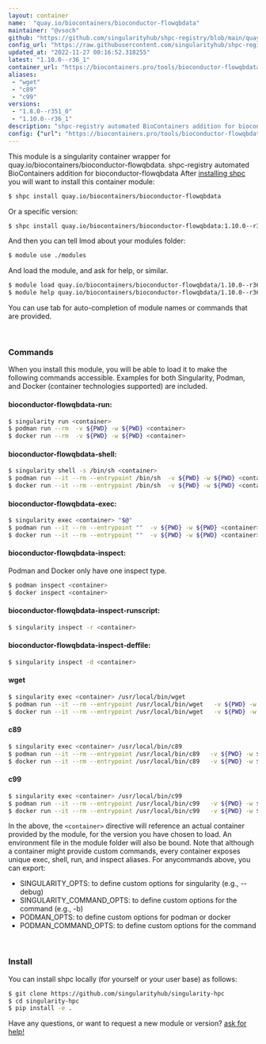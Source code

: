 ```yaml
---
layout: container
name:  "quay.io/biocontainers/bioconductor-flowqbdata"
maintainer: "@vsoch"
github: "https://github.com/singularityhub/shpc-registry/blob/main/quay.io/biocontainers/bioconductor-flowqbdata/container.yaml"
config_url: "https://raw.githubusercontent.com/singularityhub/shpc-registry/main/quay.io/biocontainers/bioconductor-flowqbdata/container.yaml"
updated_at: "2022-11-27 00:16:52.318255"
latest: "1.10.0--r36_1"
container_url: "https://biocontainers.pro/tools/bioconductor-flowqbdata"
aliases:
 - "wget"
 - "c89"
 - "c99"
versions:
 - "1.8.0--r351_0"
 - "1.10.0--r36_1"
description: "shpc-registry automated BioContainers addition for bioconductor-flowqbdata"
config: {"url": "https://biocontainers.pro/tools/bioconductor-flowqbdata", "maintainer": "@vsoch", "description": "shpc-registry automated BioContainers addition for bioconductor-flowqbdata", "latest": {"1.10.0--r36_1": "sha256:9e6106f9c0dcca7d24a5028ea9aa53f99ecf6c38d952fe3503dbe6bf5b5d1c99"}, "tags": {"1.8.0--r351_0": "sha256:71ed461dcc49c00cf675e19a75c827aa20e49bfa6928ab9fe939a1a1413aa712", "1.10.0--r36_1": "sha256:9e6106f9c0dcca7d24a5028ea9aa53f99ecf6c38d952fe3503dbe6bf5b5d1c99"}, "docker": "quay.io/biocontainers/bioconductor-flowqbdata", "aliases": {"wget": "/usr/local/bin/wget", "c89": "/usr/local/bin/c89", "c99": "/usr/local/bin/c99"}}
---
```


This module is a singularity container wrapper for quay.io/biocontainers/bioconductor-flowqbdata.
shpc-registry automated BioContainers addition for bioconductor-flowqbdata
After [installing shpc](#install) you will want to install this container module:


```bash
$ shpc install quay.io/biocontainers/bioconductor-flowqbdata
```

Or a specific version:

```bash
$ shpc install quay.io/biocontainers/bioconductor-flowqbdata:1.10.0--r36_1
```

And then you can tell lmod about your modules folder:

```bash
$ module use ./modules
```

And load the module, and ask for help, or similar.

```bash
$ module load quay.io/biocontainers/bioconductor-flowqbdata/1.10.0--r36_1
$ module help quay.io/biocontainers/bioconductor-flowqbdata/1.10.0--r36_1
```

You can use tab for auto-completion of module names or commands that are provided.

<br>

### Commands

When you install this module, you will be able to load it to make the following commands accessible.
Examples for both Singularity, Podman, and Docker (container technologies supported) are included.

#### bioconductor-flowqbdata-run:

```bash
$ singularity run <container>
$ podman run --rm  -v ${PWD} -w ${PWD} <container>
$ docker run --rm  -v ${PWD} -w ${PWD} <container>
```

#### bioconductor-flowqbdata-shell:

```bash
$ singularity shell -s /bin/sh <container>
$ podman run --it --rm --entrypoint /bin/sh  -v ${PWD} -w ${PWD} <container>
$ docker run --it --rm --entrypoint /bin/sh  -v ${PWD} -w ${PWD} <container>
```

#### bioconductor-flowqbdata-exec:

```bash
$ singularity exec <container> "$@"
$ podman run --it --rm --entrypoint ""  -v ${PWD} -w ${PWD} <container> "$@"
$ docker run --it --rm --entrypoint ""  -v ${PWD} -w ${PWD} <container> "$@"
```

#### bioconductor-flowqbdata-inspect:

Podman and Docker only have one inspect type.

```bash
$ podman inspect <container>
$ docker inspect <container>
```

#### bioconductor-flowqbdata-inspect-runscript:

```bash
$ singularity inspect -r <container>
```

#### bioconductor-flowqbdata-inspect-deffile:

```bash
$ singularity inspect -d <container>
```


#### wget

```bash
$ singularity exec <container> /usr/local/bin/wget
$ podman run --it --rm --entrypoint /usr/local/bin/wget   -v ${PWD} -w ${PWD} <container> -c " $@"
$ docker run --it --rm --entrypoint /usr/local/bin/wget   -v ${PWD} -w ${PWD} <container> -c " $@"
```


#### c89

```bash
$ singularity exec <container> /usr/local/bin/c89
$ podman run --it --rm --entrypoint /usr/local/bin/c89   -v ${PWD} -w ${PWD} <container> -c " $@"
$ docker run --it --rm --entrypoint /usr/local/bin/c89   -v ${PWD} -w ${PWD} <container> -c " $@"
```


#### c99

```bash
$ singularity exec <container> /usr/local/bin/c99
$ podman run --it --rm --entrypoint /usr/local/bin/c99   -v ${PWD} -w ${PWD} <container> -c " $@"
$ docker run --it --rm --entrypoint /usr/local/bin/c99   -v ${PWD} -w ${PWD} <container> -c " $@"
```



In the above, the `<container>` directive will reference an actual container provided
by the module, for the version you have chosen to load. An environment file in the
module folder will also be bound. Note that although a container
might provide custom commands, every container exposes unique exec, shell, run, and
inspect aliases. For anycommands above, you can export:

 - SINGULARITY_OPTS: to define custom options for singularity (e.g., --debug)
 - SINGULARITY_COMMAND_OPTS: to define custom options for the command (e.g., -b)
 - PODMAN_OPTS: to define custom options for podman or docker
 - PODMAN_COMMAND_OPTS: to define custom options for the command

<br>

### Install

You can install shpc locally (for yourself or your user base) as follows:

```bash
$ git clone https://github.com/singularityhub/singularity-hpc
$ cd singularity-hpc
$ pip install -e .
```

Have any questions, or want to request a new module or version? [ask for help!](https://github.com/singularityhub/singularity-hpc/issues)